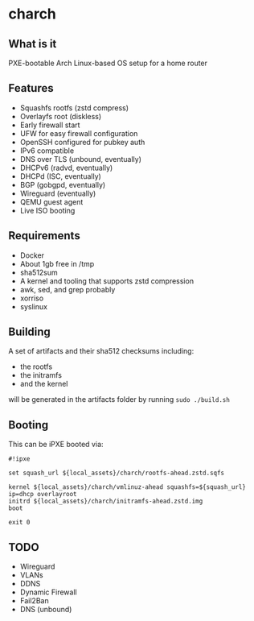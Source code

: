 # charch

## What is it

PXE-bootable Arch Linux-based OS setup for a home router

## Features

- Squashfs rootfs (zstd compress)
- Overlayfs root (diskless)
- Early firewall start
- UFW for easy firewall configuration
- OpenSSH configured for pubkey auth
- IPv6 compatible
- DNS over TLS (unbound, eventually)
- DHCPv6 (radvd, eventually)
- DHCPd (ISC, eventually)
- BGP (gobgpd, eventually)
- Wireguard (eventually)
- QEMU guest agent
- Live ISO booting

## Requirements

- Docker
- About 1gb free in /tmp
- sha512sum
- A kernel and tooling that supports zstd compression
- awk, sed, and grep probably
- xorriso
- syslinux

## Building

A set of artifacts and their sha512 checksums including:

* the rootfs
* the initramfs
* and the kernel

will be generated in the artifacts folder by running `sudo ./build.sh`

## Booting

This can be iPXE booted via:

```ipxe
#!ipxe

set squash_url ${local_assets}/charch/rootfs-ahead.zstd.sqfs

kernel ${local_assets}/charch/vmlinuz-ahead squashfs=${squash_url} ip=dhcp overlayroot
initrd ${local_assets}/charch/initramfs-ahead.zstd.img
boot

exit 0
```

## TODO

- Wireguard
- VLANs
- DDNS
- Dynamic Firewall
- Fail2Ban
- DNS (unbound)
